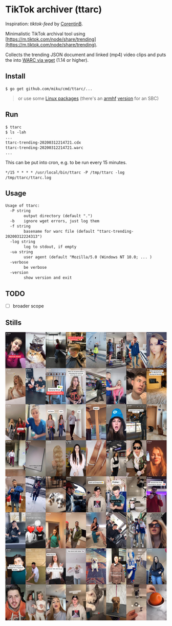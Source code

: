 # TikTok archiver (ttarc)

Inspiration: *tiktok-feed* by [CorentinB](https://github.com/CorentinB/).

Minimalistic TikTok archival tool using
[https://m.tiktok.com/node/share/trending](https://m.tiktok.com/node/share/trending).

Collects the trending JSON document and linked (mp4) video clips and puts the
into [WARC via
wget](https://www.archiveteam.org/index.php?title=Wget_with_WARC_output) (1.14
or higher).

## Install

```
$ go get github.com/miku/cmd/ttarc/...
```

> or use some [Linux packages](https://github.com/miku/ttarc/releases) (there's
> an [armhf](https://askubuntu.com/a/518182/5079) [version](https://github.com/miku/ttarc/releases/download/v0.1.1/ttarc_0.1.1_armhf.deb) for an SBC)

## Run

```
$ ttarc
$ ls -lah
...
ttarc-trending-20200312214721.cdx
ttarc-trending-20200312214721.warc
...
```

This can be put into cron, e.g. to be run every 15 minutes.

```cron
*/15 * * * * /usr/local/bin/ttarc -P /tmp/ttarc -log /tmp/ttarc/ttarc.log
```

## Usage

```
Usage of ttarc:
  -P string
        output directory (default ".")
  -b    ignore wget errors, just log them
  -f string
        basename for warc file (default "ttarc-trending-20200312224313")
  -log string
        log to stdout, if empty
  -ua string
        user agent (default "Mozilla/5.0 (Windows NT 10.0; ... )
  -verbose
        be verbose
  -version
        show version and exit
```

## TODO

* [ ] broader scope

## Stills

![](static/output10.png)

